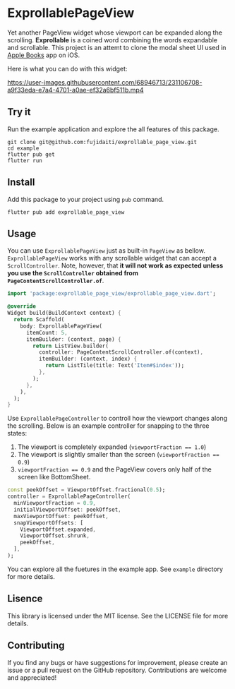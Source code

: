 # ExprollablePageView

Yet another PageView widget whose viewport can be expanded along the scrolling. **Exprollable** is a coined word combining the words expandable and scrollable. This project is an attemt to clone the modal sheet UI used in [Apple Books](https://www.apple.com/jp/apple-books/) app on iOS.

Here is what you can do with this widget:

https://user-images.githubusercontent.com/68946713/231106708-a9f33eda-e7a4-4701-a0ae-ef32a6bf511b.mp4

## Try it

Run the example application and explore the all features of this package.

```shell
git clone git@github.com:fujidaiti/exprollable_page_view.git
cd example
flutter pub get
flutter run
```

## Install

Add this package to your project using `pub` command.

```shell
flutter pub add exprollable_page_view
```

## Usage

You can use `ExprollablePageView` just as built-in `PageView` as bellow. `ExprollablePageView` works with any scrollable widget that can accept a `ScrollController`. Note, however, that **it will not work as expected unless you use the `ScrollController` obtained from `PageContentScrollController.of`**.

```dart
import 'package:exprollable_page_view/exprollable_page_view.dart';

@override
Widget build(BuildContext context) {
  return Scaffold(
    body: ExprollablePageView(
      itemCount: 5,
      itemBuilder: (context, page) {
        return ListView.builder(
          controller: PageContentScrollController.of(context),
          itemBuilder: (context, index) {
            return ListTile(title: Text('Item#$index'));
          },
        );
      },
    ),
  );
}
```



Use `ExprollablePageController` to controll how the viewport changes along the scrolling. Below is an example controller for snapping to the three states:

1. The viewport is completely expanded (`viewportFraction == 1.0`)
2. The viewport is slightly smaller than the screen (`viewportFraction == 0.9`)
3. `viewportFraction == 0.9` and the PageView covers only half of the screen like BottomSheet.

```dart
const peekOffset = ViewportOffset.fractional(0.5);
controller = ExprollablePageController(
  minViewportFraction = 0.9,
  initialViewportOffset: peekOffset,
  maxViewportOffset: peekOffset,
  snapViewportOffsets: [
    ViewportOffset.expanded,
    ViewportOffset.shrunk,
    peekOffset,
  ],
);
```

You can explore all the fuetures in the example app. See `example` directory for more details.

## Lisence

This library is licensed under the MIT license. See the LICENSE file for more details.

## Contributing

If you find any bugs or have suggestions for improvement, please create an issue or a pull request on the GitHub repository. Contributions are welcome and appreciated!
